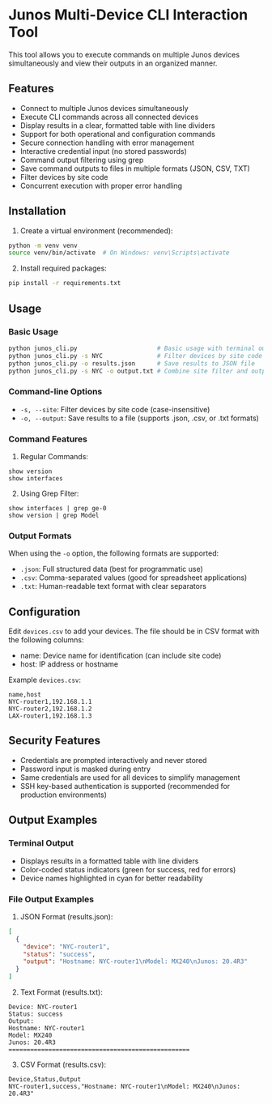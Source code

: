 # Junos Multi-Device CLI Interaction Tool

This tool allows you to execute commands on multiple Junos devices simultaneously and view their outputs in an organized manner.

## Features
- Connect to multiple Junos devices simultaneously
- Execute CLI commands across all connected devices
- Display results in a clear, formatted table with line dividers
- Support for both operational and configuration commands
- Secure connection handling with error management
- Interactive credential input (no stored passwords)
- Command output filtering using grep
- Save command outputs to files in multiple formats (JSON, CSV, TXT)
- Filter devices by site code
- Concurrent execution with proper error handling

## Installation

1. Create a virtual environment (recommended):
```bash
python -m venv venv
source venv/bin/activate  # On Windows: venv\Scripts\activate
```

2. Install required packages:
```bash
pip install -r requirements.txt
```

## Usage

### Basic Usage
```bash
python junos_cli.py                      # Basic usage with terminal output
python junos_cli.py -s NYC               # Filter devices by site code
python junos_cli.py -o results.json      # Save results to JSON file
python junos_cli.py -s NYC -o output.txt # Combine site filter and output file
```

### Command-line Options
- `-s, --site`: Filter devices by site code (case-insensitive)
- `-o, --output`: Save results to a file (supports .json, .csv, or .txt formats)

### Command Features
1. Regular Commands:
```
show version
show interfaces
```

2. Using Grep Filter:
```
show interfaces | grep ge-0
show version | grep Model
```

### Output Formats
When using the `-o` option, the following formats are supported:
- `.json`: Full structured data (best for programmatic use)
- `.csv`: Comma-separated values (good for spreadsheet applications)
- `.txt`: Human-readable text format with clear separators

## Configuration

Edit `devices.csv` to add your devices. The file should be in CSV format with the following columns:
- name: Device name for identification (can include site code)
- host: IP address or hostname

Example `devices.csv`:
```csv
name,host
NYC-router1,192.168.1.1
NYC-router2,192.168.1.2
LAX-router1,192.168.1.3
```

## Security Features
- Credentials are prompted interactively and never stored
- Password input is masked during entry
- Same credentials are used for all devices to simplify management
- SSH key-based authentication is supported (recommended for production environments)

## Output Examples

### Terminal Output
- Displays results in a formatted table with line dividers
- Color-coded status indicators (green for success, red for errors)
- Device names highlighted in cyan for better readability

### File Output Examples
1. JSON Format (results.json):
```json
[
  {
    "device": "NYC-router1",
    "status": "success",
    "output": "Hostname: NYC-router1\nModel: MX240\nJunos: 20.4R3"
  }
]
```

2. Text Format (results.txt):
```
Device: NYC-router1
Status: success
Output:
Hostname: NYC-router1
Model: MX240
Junos: 20.4R3
==================================================
```

3. CSV Format (results.csv):
```csv
Device,Status,Output
NYC-router1,success,"Hostname: NYC-router1\nModel: MX240\nJunos: 20.4R3"
